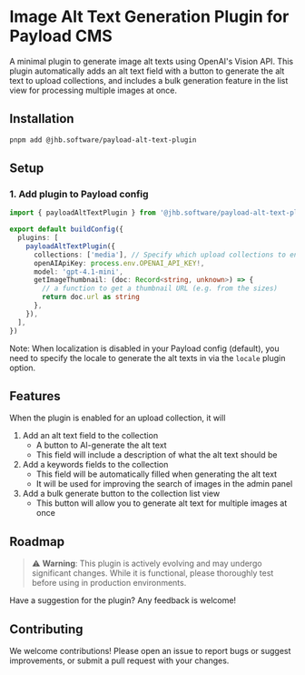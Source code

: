 # Image Alt Text Generation Plugin for Payload CMS

A minimal plugin to generate image alt texts using OpenAI's Vision API. This plugin automatically adds an alt text field with a button to generate the alt text to upload collections, and includes a bulk generation feature in the list view for processing multiple images at once.

## Installation

```bash
pnpm add @jhb.software/payload-alt-text-plugin
```

## Setup

### 1. Add plugin to Payload config

```typescript
import { payloadAltTextPlugin } from '@jhb.software/payload-alt-text-plugin'

export default buildConfig({
  plugins: [
    payloadAltTextPlugin({
      collections: ['media'], // Specify which upload collections to enable the plugin for
      openAIApiKey: process.env.OPENAI_API_KEY!,
      model: 'gpt-4.1-mini',
      getImageThumbnail: (doc: Record<string, unknown>) => {
        // a function to get a thumbnail URL (e.g. from the sizes)
        return doc.url as string
      },
    }),
  ],
})
```

Note: When localization is disabled in your Payload config (default), you need to specify the locale to generate the alt texts in via the `locale` plugin option.

## Features

When the plugin is enabled for an upload collection, it will

1. Add an alt text field to the collection
   - A button to AI-generate the alt text
   - This field will include a description of what the alt text should be
2. Add a keywords fields to the collection
   - This field will be automatically filled when generating the alt text 
   - It will be used for improving the search of images in the admin panel
2. Add a bulk generate button to the collection list view
   - This button will allow you to generate alt text for multiple images at once

## Roadmap

> ⚠️ **Warning**: This plugin is actively evolving and may undergo significant changes. While it is functional, please thoroughly test before using in production environments.

Have a suggestion for the plugin? Any feedback is welcome!

## Contributing

We welcome contributions! Please open an issue to report bugs or suggest improvements, or submit a pull request with your changes.
